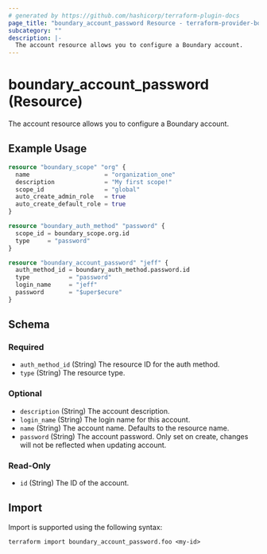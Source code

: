 ```yaml
---
# generated by https://github.com/hashicorp/terraform-plugin-docs
page_title: "boundary_account_password Resource - terraform-provider-boundary"
subcategory: ""
description: |-
  The account resource allows you to configure a Boundary account.
---
```


# boundary_account_password (Resource)

The account resource allows you to configure a Boundary account.

## Example Usage

```terraform
resource "boundary_scope" "org" {
  name                     = "organization_one"
  description              = "My first scope!"
  scope_id                 = "global"
  auto_create_admin_role   = true
  auto_create_default_role = true
}

resource "boundary_auth_method" "password" {
  scope_id = boundary_scope.org.id
  type     = "password"
}

resource "boundary_account_password" "jeff" {
  auth_method_id = boundary_auth_method.password.id
  type           = "password"
  login_name     = "jeff"
  password       = "$uper$ecure"
}
```

<!-- schema generated by tfplugindocs -->
## Schema

### Required

- `auth_method_id` (String) The resource ID for the auth method.
- `type` (String) The resource type.

### Optional

- `description` (String) The account description.
- `login_name` (String) The login name for this account.
- `name` (String) The account name. Defaults to the resource name.
- `password` (String) The account password. Only set on create, changes will not be reflected when updating account.

### Read-Only

- `id` (String) The ID of the account.

## Import

Import is supported using the following syntax:

```shell
terraform import boundary_account_password.foo <my-id>
```
